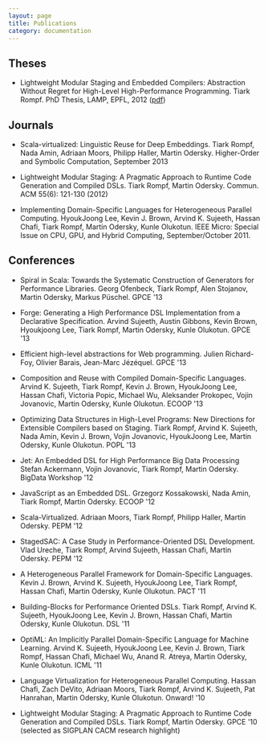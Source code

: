 ```yaml
---
layout: page
title: Publications
category: documentation
---
```



## Theses

* Lightweight Modular Staging and Embedded Compilers: Abstraction Without Regret for High-Level High-Performance Programming. 
  Tiark Rompf. 
  PhD Thesis, LAMP, EPFL, 2012
  ([pdf](http://lampwww.epfl.ch/~rompf/thesis_120716.pdf))


## Journals

* Scala-virtualized: Linguistic Reuse for Deep Embeddings.
  Tiark Rompf, Nada Amin, Adriaan Moors, Philipp Haller, Martin Odersky.
  Higher-Order and Symbolic Computation, September 2013

* Lightweight Modular Staging: A Pragmatic Approach to Runtime Code Generation and Compiled DSLs.
  Tiark Rompf, Martin Odersky. 
  Commun. ACM 55(6): 121-130 (2012)

* Implementing Domain-Specific Languages for Heterogeneous Parallel Computing. 
  HyoukJoong Lee, Kevin J. Brown, Arvind K. Sujeeth, Hassan Chafi, Tiark Rompf, Martin Odersky, Kunle Olukotun. 
  IEEE Micro: Special Issue on CPU, GPU, and Hybrid Computing, September/October 2011.


## Conferences

* Spiral in Scala: Towards the Systematic Construction of Generators for Performance Libraries.
  Georg Ofenbeck, Tiark Rompf, Alen Stojanov, Martin Odersky, Markus Püschel.
  GPCE '13

* Forge: Generating a High Performance DSL Implementation from a Declarative Specification.
  Arvind Sujeeth, Austin Gibbons, Kevin Brown, Hyoukjoong Lee, Tiark Rompf, Martin Odersky, Kunle Olukotun. 
  GPCE '13

* Efficient high-level abstractions for Web programming.
  Julien Richard-Foy, Olivier Barais, Jean-Marc Jézéquel.
  GPCE '13

* Composition and Reuse with Compiled Domain-Specific Languages.
  Arvind K. Sujeeth, Tiark Rompf, Kevin J. Brown, HyoukJoong Lee, Hassan Chafi, Victoria Popic, Michael Wu, Aleksander Prokopec, Vojin Jovanovic, Martin Odersky, Kunle Olukotun.
  ECOOP '13

* Optimizing Data Structures in High-Level Programs: New Directions for Extensible Compilers based on Staging.
  Tiark Rompf, Arvind K. Sujeeth, Nada Amin, Kevin J. Brown, Vojin Jovanovic, HyoukJoong Lee, Martin Odersky, Kunle Olukotun. 
  POPL '13

* Jet: An Embedded DSL for High Performance Big Data Processing
  Stefan Ackermann, Vojin Jovanovic, Tiark Rompf, Martin Odersky. 
  BigData Workshop '12

* JavaScript as an Embedded DSL. 
  Grzegorz Kossakowski, Nada Amin, Tiark Rompf, Martin Odersky. 
  ECOOP '12

* Scala-Virtualized. 
  Adriaan Moors, Tiark Rompf, Philipp Haller, Martin Odersky. 
  PEPM '12

* StagedSAC: A Case Study in Performance-Oriented DSL Development. 
  Vlad Ureche, Tiark Rompf, Arvind Sujeeth, Hassan Chafi, Martin Odersky. 
  PEPM '12

* A Heterogeneous Parallel Framework for Domain-Specific Languages. 
  Kevin J. Brown, Arvind K. Sujeeth, HyoukJoong Lee, Tiark Rompf, Hassan Chafi, Martin Odersky, Kunle Olukotun. 
  PACT '11

* Building-Blocks for Performance Oriented DSLs. 
  Tiark Rompf, Arvind K. Sujeeth, HyoukJoong Lee, Kevin J. Brown, Hassan Chafi, Martin Odersky, Kunle Olukotun. 
  DSL '11

* OptiML: An Implicitly Parallel Domain-Specific Language for Machine Learning. 
  Arvind K. Sujeeth, HyoukJoong Lee, Kevin J. Brown, Tiark Rompf, Hassan Chafi, Michael Wu, Anand R. Atreya, Martin Odersky, Kunle Olukotun. 
  ICML '11

* Language Virtualization for Heterogeneous Parallel Computing. 
  Hassan Chafi, Zach DeVito, Adriaan Moors, Tiark Rompf, Arvind K. Sujeeth, Pat Hanrahan, Martin Odersky, Kunle Olukotun. 
  Onward! '10

* Lightweight Modular Staging: A Pragmatic Approach to Runtime Code Generation and Compiled DSLs.
  Tiark Rompf, Martin Odersky. 
  GPCE '10 (selected as SIGPLAN CACM research highlight)
